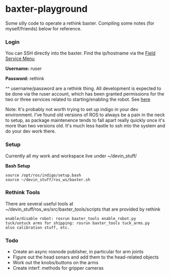 # baxter-playground
Some silly code to operate a rethink baxter.  Compiling some notes (for myself/friends) below for reference.

### Login
You can SSH directly into the baxter.  Find the ip/hostname via the [Field Service Menu](http://sdk.rethinkrobotics.com/wiki/Field_Service_Menu_(FSM))

**Username:** ruser

**Password:** rethink

^^ username/password are a rethink thing.  All development is expected to be done via the ruser account, which has been granted permissions for the two or three services related to starting/enabling the robot. See [here](http://sdk.rethinkrobotics.com/wiki/SSH)

Note: It's probably not worth trying to set up indigo in your dev environment.  I've found old versions of ROS to always be a pain in the neck to setup, as package maintenence tends to fall apart really quickly once it's more than two versions old. It's much less hastle to ssh into the system and do your dev work there.

### Setup
Currently all my work and workspace live under ~/devin_stuff/

**Bash Setup**
```
source /opt/ros/indigo/setup.bash
source ~/devin_stuff/ros_ws/baxter.sh
```

### Rethink Tools
There are several useful tools at ~/devin_stuff/ros_ws/src/baxter_tools/scripts that are provided by rethink

```
enable/disable robot: rosrun baxter_tools enable_robot.py
tuck/untuck arms for shipping: rosrun baxter_tools tuck_arms.py
also calibration stuff, etc.
```

### Todo
- Create an async rosnode publisher, in particular for arm joints
- Figure out the head sonars and add them to the head-related objects
- Work out the knobs/buttons on the arms
- Create interf. methods for gripper cameras 
